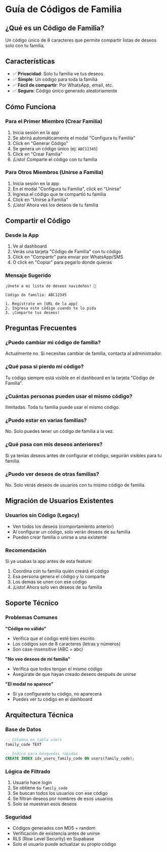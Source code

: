 # Guía de Códigos de Familia

## ¿Qué es un Código de Familia?

Un código único de 8 caracteres que permite compartir listas de deseos solo con tu familia.

## Características

- ✅ **Privacidad**: Solo tu familia ve tus deseos
- ✅ **Simple**: Un código para toda la familia
- ✅ **Fácil de compartir**: Por WhatsApp, email, etc.
- ✅ **Seguro**: Código único generado aleatoriamente

## Cómo Funciona

### Para el Primer Miembro (Crear Familia)

1. Inicia sesión en la app
2. Se abrirá automáticamente el modal "Configura tu Familia"
3. Click en "Generar Código"
4. Se genera un código único (ej: `ABC12345`)
5. Click en "Crear Familia"
6. ¡Listo! Comparte el código con tu familia

### Para Otros Miembros (Unirse a Familia)

1. Inicia sesión en la app
2. En el modal "Configura tu Familia", click en "Unirse"
3. Ingresa el código que te compartió tu familia
4. Click en "Unirse a Familia"
5. ¡Listo! Ahora ves los deseos de tu familia

## Compartir el Código

### Desde la App

1. Ve al dashboard
2. Verás una tarjeta "Código de Familia" con tu código
3. Click en "Compartir" para enviar por WhatsApp/SMS
4. O click en "Copiar" para pegarlo donde quieras

### Mensaje Sugerido

```
¡Únete a mi lista de deseos navideños! 🎄

Código de familia: ABC12345

1. Regístrate en [URL de la app]
2. Ingresa este código cuando te lo pida
3. ¡Comparte tus deseos!
```

## Preguntas Frecuentes

### ¿Puedo cambiar mi código de familia?

Actualmente no. Si necesitas cambiar de familia, contacta al administrador.

### ¿Qué pasa si pierdo mi código?

Tu código siempre está visible en el dashboard en la tarjeta "Código de Familia".

### ¿Cuántas personas pueden usar el mismo código?

Ilimitadas. Toda tu familia puede usar el mismo código.

### ¿Puedo estar en varias familias?

No. Solo puedes tener un código de familia a la vez.

### ¿Qué pasa con mis deseos anteriores?

Si ya tenías deseos antes de configurar el código, seguirán visibles para tu familia.

### ¿Puedo ver deseos de otras familias?

No. Solo verás deseos de usuarios con tu mismo código de familia.

## Migración de Usuarios Existentes

### Usuarios sin Código (Legacy)

- Ven todos los deseos (comportamiento anterior)
- Al configurar un código, solo verán deseos de su familia
- Pueden crear familia o unirse a una existente

### Recomendación

Si ya usabas la app antes de esta feature:
1. Coordina con tu familia quién creará el código
2. Esa persona genera el código y lo comparte
3. Los demás se unen con ese código
4. ¡Listo! Ahora solo ven deseos de su familia

## Soporte Técnico

### Problemas Comunes

**"Código no válido"**
- Verifica que el código esté bien escrito
- Los códigos son de 8 caracteres (letras y números)
- Son case-insensitive (ABC = abc)

**"No veo deseos de mi familia"**
- Verifica que todos tengan el mismo código
- Asegúrate de que hayan creado deseos después de unirse

**"El modal no aparece"**
- Si ya configuraste tu código, no aparecerá
- Puedes ver tu código en el dashboard

## Arquitectura Técnica

### Base de Datos

```sql
-- Columna en tabla users
family_code TEXT

-- Índice para búsquedas rápidas
CREATE INDEX idx_users_family_code ON users(family_code);
```

### Lógica de Filtrado

1. Usuario hace login
2. Se obtiene su `family_code`
3. Se buscan todos los usuarios con ese código
4. Se filtran deseos por nombres de esos usuarios
5. Solo se muestran esos deseos

### Seguridad

- Códigos generados con MD5 + random
- Verificación de existencia antes de unirse
- RLS (Row Level Security) en Supabase
- Solo el usuario puede actualizar su propio código
